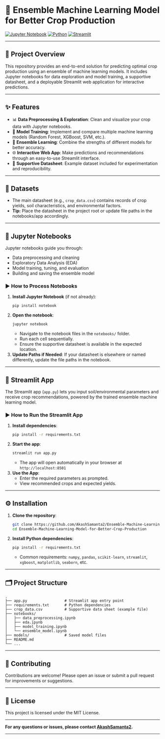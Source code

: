 # 🌾 Ensemble Machine Learning Model for Better Crop Production

[![Jupyter Notebook](https://img.shields.io/badge/Jupyter-Notebook-orange?logo=jupyter)](https://jupyter.org/)
[![Python](https://img.shields.io/badge/Python-3.8%2B-blue?logo=python)](https://www.python.org/)
[![Streamlit](https://img.shields.io/badge/Streamlit-App-ff4b4b?logo=streamlit)](https://streamlit.io/)

---

## 🚀 Project Overview

This repository provides an end-to-end solution for predicting optimal crop production using an ensemble of machine learning models. It includes Jupyter notebooks for data exploration and model training, a supportive datasheet, and a deployable Streamlit web application for interactive predictions.

---

## ✨ Features

- 📊 **Data Preprocessing & Exploration**: Clean and visualize your crop data with Jupyter notebooks.
- 🧠 **Model Training**: Implement and compare multiple machine learning models (Random Forest, XGBoost, SVM, etc.).
- 🤖 **Ensemble Learning**: Combine the strengths of different models for better accuracy.
- 🌐 **Interactive Web App**: Make predictions and recommendations through an easy-to-use Streamlit interface.
- 📑 **Supportive Datasheet**: Example dataset included for experimentation and reproducibility.

---

## 📁 Datasets

- The main datasheet (e.g., `crop_data.csv`) contains records of crop yields, soil characteristics, and environmental factors.
- **Tip:** Place the datasheet in the project root or update file paths in the notebooks/app accordingly.

---

## 📒 Jupyter Notebooks

Jupyter notebooks guide you through:
- Data preprocessing and cleaning
- Exploratory Data Analysis (EDA)
- Model training, tuning, and evaluation
- Building and saving the ensemble model

### ▶️ How to Process Notebooks

1. **Install Jupyter Notebook** (if not already):
    ```bash
    pip install notebook
    ```
2. **Open the notebook**:
    ```bash
    jupyter notebook
    ```
    - Navigate to the notebook files in the `notebooks/` folder.
    - Run each cell sequentially.
    - Ensure the supportive datasheet is available in the expected location.
3. **Update Paths if Needed**: If your datasheet is elsewhere or named differently, update the file paths in the notebook.

---

## 🚦 Streamlit App

The Streamlit app (`app.py`) lets you input soil/environmental parameters and receive crop recommendations, powered by the trained ensemble machine learning model.

### ▶️ How to Run the Streamlit App

1. **Install dependencies**:
    ```bash
    pip install -r requirements.txt
    ```
2. **Start the app**:
    ```bash
    streamlit run app.py
    ```
    - The app will open automatically in your browser at `http://localhost:8501`
3. **Use the App**:
    - Enter the required parameters as prompted.
    - View recommended crops and expected yields.

---

## ⚙️ Installation

1. **Clone the repository**:
    ```bash
    git clone https://github.com/AkashSamanta2/Ensemble-Machine-Learning-Model-for-Better-Crop-Production.git
    cd Ensemble-Machine-Learning-Model-for-Better-Crop-Production
    ```
2. **Install Python dependencies**:
    ```bash
    pip install -r requirements.txt
    ```
    - Common requirements: `numpy`, `pandas`, `scikit-learn`, `streamlit`, `xgboost`, `matplotlib`, `seaborn`, etc.

---

## 🗂️ Project Structure

```
.
├── app.py                 # Streamlit app entry point
├── requirements.txt       # Python dependencies
├── crop_data.csv          # Supportive data sheet (example file)
├── notebooks/
│   ├── data_preprocessing.ipynb
│   ├── eda.ipynb
│   ├── model_training.ipynb
│   └── ensemble_model.ipynb
├── models/                # Saved model files
├── README.md
└── ...
```

---

## 🤝 Contributing

Contributions are welcome! Please open an issue or submit a pull request for improvements or suggestions.

---

## 📜 License

This project is licensed under the MIT License.

---

**For any questions or issues, please contact [AkashSamanta2](https://github.com/AkashSamanta2).**

---
